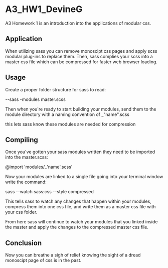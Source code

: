 # A3_HW1_DevineG

A3 Homework 1 is an introduction into the applications of modular css.

## Application

When utilizing sass you can remove monoscipt css pages and apply scss modular plug-ins to replace them. Then, sass complies your scss into a master css file which can be compressed for faster web browser loading. 

## Usage

Create a proper folder structure for sass to read:

--sass
-modules
master.scss

Then when you're ready to start building your modules, send them to the module directory with a naming convention of _"name".scss

this lets sass know these modules are needed for compression

## Compiling

Once you've gotten your sass modules written they need to be imported into the master.scss:

@import 'modules/_'name'.scss'

Now your modules are linked to a single file going into your terminal window write the command:

sass --watch sass:css --style compressed

This tells sass to watch any changes that happen within your modules, compress them into one css file, and write them as a master css file with your css folder.

From here sass will continue to watch your modules that you linked inside the master and apply the changes to the compressed master css file. 

## Conclusion

Now you can breathe a sigh of relief knowing the sight of a dread monoscipt page of css is in the past. 



